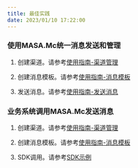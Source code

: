 ```yaml
---
title: 最佳实践
date: 2023/01/10 17:22:00
---
```


### 使用MASA.Mc统一消息发送和管理

1. 创建渠道。请参考[使用指南-渠道管理](../guides/channel.md)

2. 创建消息模板。请参考[使用指南-消息模板](../guides/messageTemplate.md)

3. 发送消息。请参考[使用指南-发送消息](../guides/sendMessage.md)

### 业务系统调用MASA.Mc发送消息

1. 创建渠道。请参考[使用指南-渠道管理](../guides/channel.md)

2. 创建消息模板。请参考[使用指南-消息模板](../guides/messageTemplate.md)

3. SDK调用。请参考[SDK示例](../sdk/mc.md)
